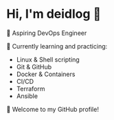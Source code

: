 # Hi, I'm deidlog 👋

🚀 Aspiring DevOps Engineer  

🌱 Currently learning and practicing:  
- Linux & Shell scripting  
- Git & GitHub  
- Docker & Containers  
- CI/CD
- Terraform
- Ansible

📖 Welcome to my GitHub profile!
